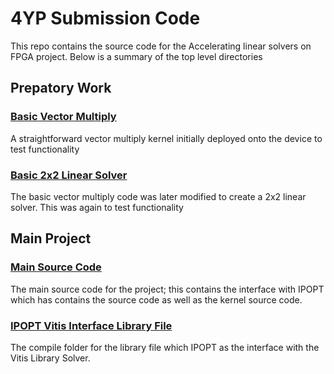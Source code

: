 # 4YP Submission Code
This repo contains the source code for the Accelerating linear solvers on FPGA project. Below is a summary of the top level directories

## Prepatory Work
### [Basic Vector Multiply](vector_multiply)
A straightforward vector multiply kernel initially deployed onto the device to test functionality


### [Basic 2x2 Linear Solver](basic_2x2_solver)
The basic vector multiply code was later modified to create a 2x2 linear solver. This was again to test functionality


## Main Project
### [Main Source Code](main_source)
The main source code for the project; this contains the interface with IPOPT which has contains the source code as well as the kernel source code.

### [IPOPT Vitis Interface Library File](library_file_for_IPOPT)
The compile folder for the library file which IPOPT as the interface with the Vitis Library Solver.